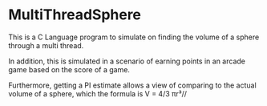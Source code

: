 # MultiThreadSphere
This is a C Language program to simulate on finding the volume of a sphere through a multi thread. 

In addition, this is simulated in a scenario of earning points in an arcade game based on the score of a game. 

Furthermore, getting a PI estimate allows a view of comparing to the actual volume of a sphere, which the formula is V = 4/3 πr³//
